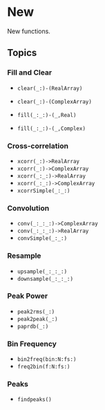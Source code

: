 # New

New functions.

## Topics

### Fill and Clear
- ``clear(_:)-(RealArray)``
- ``clear(_:)-(ComplexArray)``

- ``fill(_:_:)-(_,Real)``
- ``fill(_:_:)-(_,Complex)``


### Cross-correlation

- ``xcorr(_:)->RealArray``
- ``xcorr(_:)->ComplexArray``
- ``xcorr(_:_:)->RealArray``
- ``xcorr(_:_:)->ComplexArray``
- ``xcorrSimple(_:_:)``

### Convolution 

- ``conv(_:_:_:)->ComplexArray``
- ``conv(_:_:_:)->RealArray``
- ``convSimple(_:_:)``

### Resample

- ``upsample(_:_:_:)``
- ``downsample(_:_:_:)``

### Peak Power

- ``peak2rms(_:)``
- ``peak2peak(_:)``
- ``paprdb(_:)``

### Bin Frequency

- ``bin2freq(bin:N:fs:)``
- ``freq2bin(f:N:fs:)``

### Peaks

- ``findpeaks()``
